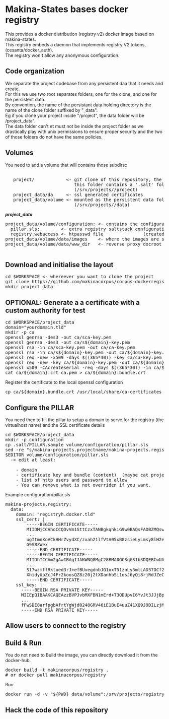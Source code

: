 Makina-States bases docker registry
===================================
This provides a docker distribution (registry v2) docker image based on makina-states.<br/>
This registry embeds a daemon that implements registry V2 tokens, (cesanta/docker_auth).<br/>
The registry won't allow any anonymous configuration.

Code organization
-------------------
We separate the project codebase from any persistent daa that it needs and create.<br/>
For this we use two root separates folders, one for the clone, and one for the persistent data.<br/>
By convention, the name of the persistant data holding directory is the name of the clone folder suffixed by "_data".<br/>
Eg if you clone your project inside "/project", the data folder will be /project_data".<br/>
The data folder can't et must not be inside the project folder as we drastically play with unix permissions to ensure proper security and the two of those folders do not have the same policies.

Volumes
-----------
You need to add a volume that will contains those subdirs::
<pre>

   project/            <- git clone of this repository, the project code inside the container.
                          this folder contains a '.salt' folder which describe how to install & configure this project.
                          (/srv/projects/<name>/project)
   project_data/da     <- ssl generated certificates
   project_data/volume <- mounted as the persistent data folder inside the container
                          (/srv/projects/<name>/data)
</pre>

***project_data***
<pre>
project_data/volume/configuration: <- contains the configuration
  pillar.sls:        <- extra registry saltstack configuration
  registry.webaccess <- htpasswd file               (created but empty)
project_data/volume/data/images    <- where the images are stored (autocreated)
project_data/volume/data/www_dir   <- reverse proxy docroot       (autocreated)

</pre>


Download and initialise the layout
--------------------------------------
<pre>
cd $WORKSPACE <- whereever you want to clone the project
git clone https://github.com/makinacorpus/corpus-dockerregistry.git project
mkdir project_data
</pre>

OPTIONAL: Generate a a certificate with a custom authority for test
----------------------------------------------------------------------------
<pre>
cd $WORKSPACE/project_data
domain="yourdomain.tld"
mkdir -p ca
openssl genrsa -des3 -out ca/sca-key.pem
openssl genrsa -des3 -out ca/s${domain}-key.pem
openssl rsa -in ca/sca-key.pem -out ca/ca-key.pem
openssl rsa -in ca/s${domain}-key.pem -out ca/${domain}-key.pem
openssl req -new -x509 -days $((365*30)) -key ca/ca-key.pem -out ca/ca.pem -subj "/C=FR/ST=dockerca/L=dockerca/O=dockerca/CN=dockerca/"
openssl req -new -key ca/${domain}-key.pem -out ca/${domain}.csr -subj "/C=FR/ST=dockerca/L=dockerca/O=dockerca/CN=*.${domain}/"
openssl x509 -CAcreateserial -req -days $((365*30)) -in ca/${domain}.csr -CA ca/ca.pem -CAkey ca-key.pem -out ca/${domain}.crt
cat ca/${domain}.crt ca.pem > ca/${domain}.bundle.crt
</pre>

Register the certificate to the local openssl configuration
<pre>
cp ca/${domain}.bundle.crt /usr/local/share/ca-certificates && update-ca-certificates
</pre>

Configure the PILLAR
-------------------------
You need then to fill the pillar to setup a domain to serve for the registry (the virtualhost name) and the SSL certificate details
<pre>
cd $WORKSPACE/project_data
mkdir -p configuration
cp .salt/PILLAR.sample volume/configuration/pillar.sls
sed -re "s/makina-projects.projectname/makina-projects.registry/g" -i volume/configuration/pillar.sls
$EDITOR volume/configuration/pillar.sls
  -> edit at least:

    - domain
    - certificate key and bundle (content)  (maybe cat project_data/ca/ca/${domain}.bundle.crt && cat ca/${domain}.${domain}-key.pem
    - list of http users and password to allow
    - You can remove what is not overriden if you want.
</pre>

Example configuration/pillar.sls
<pre>
makina-projects.registry:
  data:
    domain: "registryh.docker.tld"
    ssl_cert: |
        -----BEGIN CERTIFICATE-----
        MIIDMjCCAhoCCQDvVm1SttCzxTANBgkqhkiG9w0BAQsFADBZMQswCQYDVQQGEwJG
        ...
        ugItmnXoVCkHHrZvydXC/zxah21lfVtA05xB8zsieLyLmsy8lH2exftnpM3QgMAp
        G9S8ZWex
        -----END CERTIFICATE-----
        -----BEGIN CERTIFICATE-----
        MIIDhTCCAm2gAwIBAgIJAKWNQ8MgC28RMA0GCSqGSIb3DQEBCwUAMFkxCzAJBgNV
        ...
        S17wzmffRktued3rJ+efBUvegdnbJG1nxT51znLy5mlLAD37OCf2DgqlGyL1UcEr
        XhidyUpZcJ4Fr2koosQZ8z20j2tXDanhbSi1osJ6yQi8rjRdJZeCMwA=
        -----END CERTIFICATE-----
    ssl_key: |
      -----BEGIN RSA PRIVATE KEY-----
      MIIEpQIBAAKCAQEAzzBVPJvbMXFBN1mErd+T3QDUpvI6YvJt3JJjBptvcke1X9Si
      ...
      fFwSDE8arfpgbAfrtYgWjd0248GRV46iE1BuE4uuZ41XQ9J9DILzjMk=
      -----END RSA PRIVATE KEY-----
</pre>


Allow users to connect to the registry
--------------------------------------

Build & Run
-------------
You do not need to Build the image, you can directly download it from the docker-hub.
<pre>
docker build -t makinacorpus/registry .
# or docker pull makinacorpus/registry
</pre>
Run
<pre>
docker run -d -v "${PWD}_data/volume":/srv/projects/registry/data makinacorpus/registry
</pre>

Hack the code of this repository
---------------------------------

